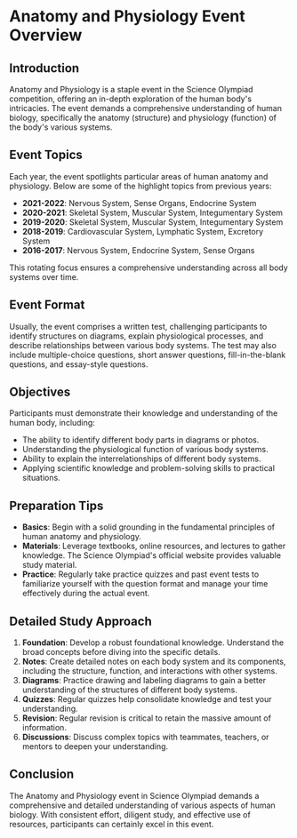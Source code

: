 # Anatomy and Physiology Event Overview

## Introduction
Anatomy and Physiology is a staple event in the Science Olympiad competition, offering an in-depth exploration of the human body's intricacies. The event demands a comprehensive understanding of human biology, specifically the anatomy (structure) and physiology (function) of the body's various systems. 

## Event Topics
Each year, the event spotlights particular areas of human anatomy and physiology. Below are some of the highlight topics from previous years:

- **2021-2022**: Nervous System, Sense Organs, Endocrine System
- **2020-2021**: Skeletal System, Muscular System, Integumentary System
- **2019-2020**: Skeletal System, Muscular System, Integumentary System
- **2018-2019**: Cardiovascular System, Lymphatic System, Excretory System
- **2016-2017**: Nervous System, Endocrine System, Sense Organs

This rotating focus ensures a comprehensive understanding across all body systems over time.

## Event Format
Usually, the event comprises a written test, challenging participants to identify structures on diagrams, explain physiological processes, and describe relationships between various body systems. The test may also include multiple-choice questions, short answer questions, fill-in-the-blank questions, and essay-style questions.

## Objectives
Participants must demonstrate their knowledge and understanding of the human body, including:

- The ability to identify different body parts in diagrams or photos.
- Understanding the physiological function of various body systems.
- Ability to explain the interrelationships of different body systems.
- Applying scientific knowledge and problem-solving skills to practical situations.

## Preparation Tips

- **Basics**: Begin with a solid grounding in the fundamental principles of human anatomy and physiology.
- **Materials**: Leverage textbooks, online resources, and lectures to gather knowledge. The Science Olympiad's official website provides valuable study material.
- **Practice**: Regularly take practice quizzes and past event tests to familiarize yourself with the question format and manage your time effectively during the actual event.

## Detailed Study Approach
1. **Foundation**: Develop a robust foundational knowledge. Understand the broad concepts before diving into the specific details.
2. **Notes**: Create detailed notes on each body system and its components, including the structure, function, and interactions with other systems.
3. **Diagrams**: Practice drawing and labeling diagrams to gain a better understanding of the structures of different body systems.
4. **Quizzes**: Regular quizzes help consolidate knowledge and test your understanding.
5. **Revision**: Regular revision is critical to retain the massive amount of information.
6. **Discussions**: Discuss complex topics with teammates, teachers, or mentors to deepen your understanding.

## Conclusion
The Anatomy and Physiology event in Science Olympiad demands a comprehensive and detailed understanding of various aspects of human biology. With consistent effort, diligent study, and effective use of resources, participants can certainly excel in this event.
